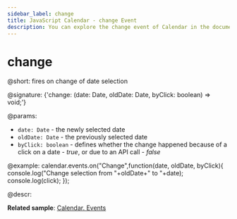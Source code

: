 ```yaml
---
sidebar_label: change
title: JavaScript Calendar - change Event
description: You can explore the change event of Calendar in the documentation of the DHTMLX JavaScript UI library. Browse developer guides and API reference, try out code examples and live demos, and download a free 30-day evaluation version of DHTMLX Suite 7.
---
```


# change

@short: fires on change of date selection

@signature: {'change: (date: Date, oldDate: Date, byClick: boolean) => void;'}

@params:
- `date: Date` - the newly selected date
- `oldDate: Date` - the previously selected date
- `byClick: boolean` - defines whether the change happened because of a click on a date - *true*, or due to an API call - *false*

@example:
calendar.events.on("Change",function(date, oldDate, byClick){
    console.log("Change selection from "+oldDate+" to "+date);
    console.log(click);
});

@descr:

**Related sample**: [Calendar. Events](https://snippet.dhtmlx.com/7kj7fiek)

[comment]: # (@related: calendar/handling_events.md)

[comment]: # (@relatedapi:calendar/api/calendar_beforechange_event.md)
